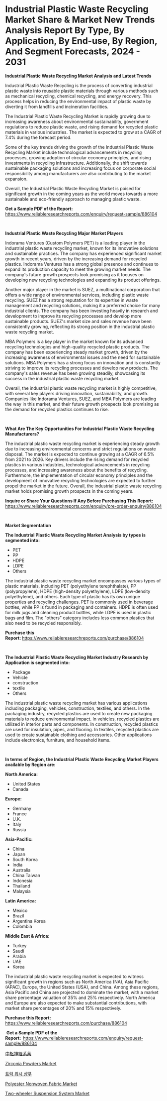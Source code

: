 <p><h1>Industrial Plastic Waste Recycling Market Share & Market New Trends Analysis Report By Type, By Application, By End-use, By Region, And Segment Forecasts, 2024 - 2031</h1></p><p><strong>Industrial Plastic Waste Recycling Market Analysis and Latest Trends</strong></p>
<p><p>Industrial Plastic Waste Recycling is the process of converting industrial plastic waste into reusable plastic materials through various methods such as mechanical recycling, chemical recycling, and energy recovery. This process helps in reducing the environmental impact of plastic waste by diverting it from landfills and incineration facilities.</p><p>The Industrial Plastic Waste Recycling Market is rapidly growing due to increasing awareness about environmental sustainability, government regulations to reduce plastic waste, and rising demand for recycled plastic materials in various industries. The market is expected to grow at a CAGR of 7.4% during the forecast period.</p><p>Some of the key trends driving the growth of the Industrial Plastic Waste Recycling Market include technological advancements in recycling processes, growing adoption of circular economy principles, and rising investments in recycling infrastructure. Additionally, the shift towards sustainable packaging solutions and increasing focus on corporate social responsibility among manufacturers are also contributing to the market expansion.</p><p>Overall, the Industrial Plastic Waste Recycling Market is poised for significant growth in the coming years as the world moves towards a more sustainable and eco-friendly approach to managing plastic waste.</p></p>
<p><strong>Get a Sample PDF of the Report:&nbsp;</strong> <a href="https://www.reliableresearchreports.com/enquiry/request-sample/886104">https://www.reliableresearchreports.com/enquiry/request-sample/886104</a></p>
<p>&nbsp;</p>
<p><strong>Industrial Plastic Waste Recycling Major Market Players</strong></p>
<p><p>Indorama Ventures (Custom Polymers PET) is a leading player in the industrial plastic waste recycling market, known for its innovative solutions and sustainable practices. The company has experienced significant market growth in recent years, driven by the increasing demand for recycled plastics. Indorama Ventures has a strong global presence and continues to expand its production capacity to meet the growing market needs. The company's future growth prospects look promising as it focuses on developing new recycling technologies and expanding its product offerings.</p><p>Another major player in the market is SUEZ, a multinational corporation that offers a wide range of environmental services, including plastic waste recycling. SUEZ has a strong reputation for its expertise in waste management and recycling solutions, making it a preferred choice for many industrial clients. The company has been investing heavily in research and development to improve its recycling processes and develop more sustainable products. SUEZ's market size and sales revenue have been consistently growing, reflecting its strong position in the industrial plastic waste recycling market.</p><p>MBA Polymers is a key player in the market known for its advanced recycling technologies and high-quality recycled plastic products. The company has been experiencing steady market growth, driven by the increasing awareness of environmental issues and the need for sustainable solutions. MBA Polymers has a strong focus on innovation and is constantly striving to improve its recycling processes and develop new products. The company's sales revenue has been growing steadily, showcasing its success in the industrial plastic waste recycling market.</p><p>Overall, the industrial plastic waste recycling market is highly competitive, with several key players driving innovation, sustainability, and growth. Companies like Indorama Ventures, SUEZ, and MBA Polymers are leading the way in this market, and their future growth prospects look promising as the demand for recycled plastics continues to rise.</p></p>
<p>&nbsp;</p>
<p><strong>What Are The Key Opportunities For Industrial Plastic Waste Recycling Manufacturers?</strong></p>
<p><p>The industrial plastic waste recycling market is experiencing steady growth due to increasing environmental concerns and strict regulations on waste disposal. The market is expected to continue growing at a CAGR of 6.5% from 2021 to 2026. Key drivers include the rising demand for recycled plastics in various industries, technological advancements in recycling processes, and increasing awareness about the benefits of recycling. Furthermore, the implementation of circular economy principles and the development of innovative recycling technologies are expected to further propel the market in the future. Overall, the industrial plastic waste recycling market holds promising growth prospects in the coming years.</p></p>
<p><strong>Inquire or Share Your Questions If Any Before Purchasing This Report:</strong> <a href="https://www.reliableresearchreports.com/enquiry/pre-order-enquiry/886104">https://www.reliableresearchreports.com/enquiry/pre-order-enquiry/886104</a></p>
<p>&nbsp;</p>
<p><strong>Market Segmentation</strong></p>
<p><strong>The Industrial Plastic Waste Recycling Market Analysis by types is segmented into:</strong></p>
<p><ul><li>PET</li><li>PP</li><li>HDPE</li><li>LDPE</li><li>Others</li></ul></p>
<p><p>The industrial plastic waste recycling market encompasses various types of plastic materials, including PET (polyethylene terephthalate), PP (polypropylene), HDPE (high-density polyethylene), LDPE (low-density polyethylene), and others. Each type of plastic has its own unique properties and recycling challenges. PET is commonly used in beverage bottles, while PP is found in packaging and containers. HDPE is often used for milk jugs and cleaning product bottles, while LDPE is used in plastic bags and film. The "others" category includes less common plastics that also need to be recycled responsibly.</p></p>
<p><strong>Purchase this Report:&nbsp;</strong><a href="https://www.reliableresearchreports.com/purchase/886104">https://www.reliableresearchreports.com/purchase/886104</a></p>
<p>&nbsp;</p>
<p><strong>The Industrial Plastic Waste Recycling Market Industry Research by Application is segmented into:</strong></p>
<p><ul><li>Package</li><li>Vehicle</li><li>construction</li><li>textile</li><li>Others</li></ul></p>
<p><p>The industrial plastic waste recycling market has various applications including packaging, vehicles, construction, textiles, and others. In the packaging industry, recycled plastics are used to create new packaging materials to reduce environmental impact. In vehicles, recycled plastics are utilized in interior parts and components. In construction, recycled plastics are used for insulation, pipes, and flooring. In textiles, recycled plastics are used to create sustainable clothing and accessories. Other applications include electronics, furniture, and household items.</p></p>
<p>&nbsp;</p>
<p><strong>In terms of Region, the Industrial Plastic Waste Recycling Market Players available by Region are:</strong></p>
<p>
    <p> <strong> North America: </strong>
        <ul>
            <li>United States</li>
            <li>Canada</li>
        </ul>
        </p> 
    <p> <strong> Europe: </strong>
        <ul>
            <li>Germany</li>
            <li>France</li>
            <li>U.K.</li>
            <li>Italy</li>
            <li>Russia</li>
        </ul>
        </p> 
    <p> <strong> Asia-Pacific: </strong>
        <ul>
            <li>China</li>
            <li>Japan</li>
            <li>South Korea</li>
            <li>India</li>
            <li>Australia</li>
            <li>China Taiwan</li>
            <li>Indonesia</li>
            <li>Thailand</li>
            <li>Malaysia</li>
        </ul>
        </p> 
    <p> <strong> Latin America: </strong>
        <ul>
            <li>Mexico</li>
            <li>Brazil</li>
            <li>Argentina Korea</li>
            <li>Colombia</li>
        </ul>
        </p> 
    <p> <strong> Middle East & Africa: </strong>
        <ul>
            <li>Turkey</li>
            <li>Saudi</li>
            <li>Arabia</li>
            <li>UAE</li>
            <li>Korea</li>
        </ul>
    </p>
    </p>
<p><p>The industrial plastic waste recycling market is expected to witness significant growth in regions such as North America (NA), Asia Pacific (APAC), Europe, the United States (USA), and China. Among these regions, Asia Pacific and China are projected to dominate the market, with a market share percentage valuation of 35% and 25% respectively. North America and Europe are also expected to make substantial contributions, with market share percentages of 20% and 15% respectively.</p></p>
<p><strong>Purchase this Report: </strong><a href="https://www.reliableresearchreports.com/purchase/886104">https://www.reliableresearchreports.com/purchase/886104</a></p>
<p>&nbsp;<strong>Get a Sample PDF of the Report:&nbsp;&nbsp;</strong><a href="https://www.reliableresearchreports.com/enquiry/request-sample/886104">https://www.reliableresearchreports.com/enquiry/request-sample/886104</a></p>
<p><strong></strong></p>
<p><p><a href="https://github.com/adcxff01450218/Market-Research-Report-List-1/blob/main/5179693193349.md">中枢神経系薬</a></p><p><a href="https://github.com/Whitneyboyettebo9kiw7yr13/Market-Research-Report-List-1/blob/main/zirconia-powders-market.md">Zirconia Powders Market</a></p><p><a href="https://github.com/vsn7qpua81q/Market-Research-Report-List-1/blob/main/5844045193133.md">트럭 워시 샴푸</a></p><p><a href="https://github.com/sonuprakash1/Market-Research-Report-List-1/blob/main/polyester-nonwoven-fabric-market.md">Polyester Nonwoven Fabric Market</a></p><p><a href="https://issuu.com/reportprime-2/docs/two-wheeler-suspension-system-market-size-2030.ppt">Two-wheeler Suspension System Market</a></p></p>